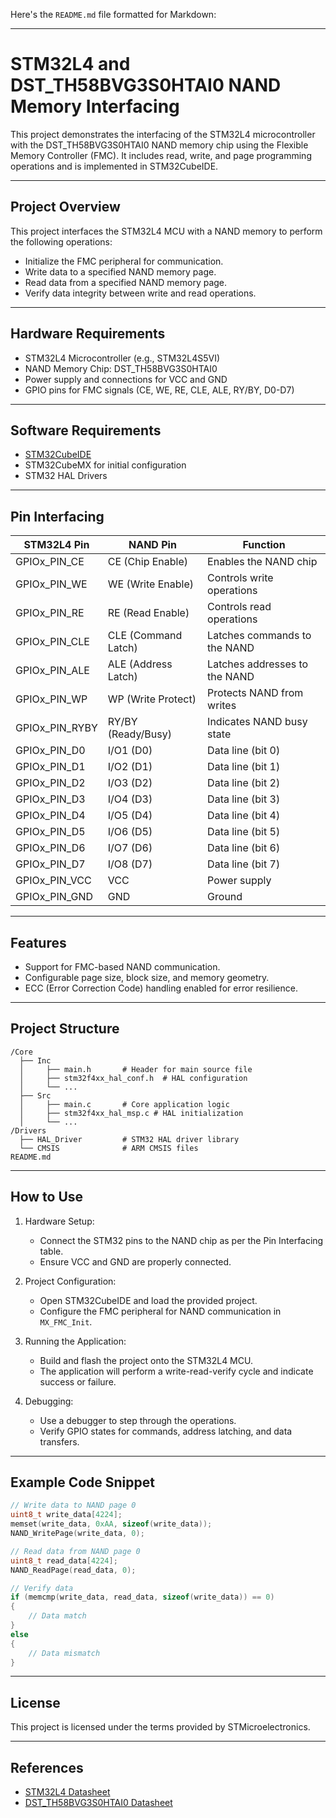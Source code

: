 Here's the `README.md` file formatted for Markdown:

---

# STM32L4 and DST_TH58BVG3S0HTAI0 NAND Memory Interfacing

This project demonstrates the interfacing of the STM32L4 microcontroller with the DST_TH58BVG3S0HTAI0 NAND memory chip using the Flexible Memory Controller (FMC). It includes read, write, and page programming operations and is implemented in STM32CubeIDE.

---

## Project Overview
This project interfaces the STM32L4 MCU with a NAND memory to perform the following operations:
- Initialize the FMC peripheral for communication.
- Write data to a specified NAND memory page.
- Read data from a specified NAND memory page.
- Verify data integrity between write and read operations.

---

## Hardware Requirements
- STM32L4 Microcontroller (e.g., STM32L4S5VI)
- NAND Memory Chip: DST_TH58BVG3S0HTAI0
- Power supply and connections for VCC and GND
- GPIO pins for FMC signals (CE, WE, RE, CLE, ALE, RY/BY, D0-D7)

---

## Software Requirements
- [STM32CubeIDE](https://www.st.com/en/development-tools/stm32cubeide.html)
- STM32CubeMX for initial configuration
- STM32 HAL Drivers

---

## Pin Interfacing

| STM32L4 Pin      | NAND Pin        | Function                   |
|-----------------------|---------------------|---------------------------------|
| GPIOx_PIN_CE         | CE (Chip Enable)    | Enables the NAND chip          |
| GPIOx_PIN_WE         | WE (Write Enable)   | Controls write operations       |
| GPIOx_PIN_RE         | RE (Read Enable)    | Controls read operations        |
| GPIOx_PIN_CLE        | CLE (Command Latch) | Latches commands to the NAND   |
| GPIOx_PIN_ALE        | ALE (Address Latch) | Latches addresses to the NAND  |
| GPIOx_PIN_WP         | WP (Write Protect)  | Protects NAND from writes       |
| GPIOx_PIN_RYBY       | RY/BY (Ready/Busy)  | Indicates NAND busy state       |
| GPIOx_PIN_D0         | I/O1 (D0)           | Data line (bit 0)              |
| GPIOx_PIN_D1         | I/O2 (D1)           | Data line (bit 1)              |
| GPIOx_PIN_D2         | I/O3 (D2)           | Data line (bit 2)              |
| GPIOx_PIN_D3         | I/O4 (D3)           | Data line (bit 3)              |
| GPIOx_PIN_D4         | I/O5 (D4)           | Data line (bit 4)              |
| GPIOx_PIN_D5         | I/O6 (D5)           | Data line (bit 5)              |
| GPIOx_PIN_D6         | I/O7 (D6)           | Data line (bit 6)              |
| GPIOx_PIN_D7         | I/O8 (D7)           | Data line (bit 7)              |
| GPIOx_PIN_VCC        | VCC                 | Power supply                   |
| GPIOx_PIN_GND        | GND                 | Ground                         |

---

## Features
- Support for FMC-based NAND communication.
- Configurable page size, block size, and memory geometry.
- ECC (Error Correction Code) handling enabled for error resilience.

---

## Project Structure
```
/Core
  ├── Inc
  │     ├── main.h       # Header for main source file
  │     ├── stm32f4xx_hal_conf.h  # HAL configuration
  │     └── ...
  ├── Src
  │     ├── main.c       # Core application logic
  │     ├── stm32f4xx_hal_msp.c # HAL initialization
  │     └── ...
/Drivers
  ├── HAL_Driver         # STM32 HAL driver library
  └── CMSIS              # ARM CMSIS files
README.md
```

---

## How to Use
1. Hardware Setup:
   - Connect the STM32 pins to the NAND chip as per the Pin Interfacing table.
   - Ensure VCC and GND are properly connected.

2. Project Configuration:
   - Open STM32CubeIDE and load the provided project.
   - Configure the FMC peripheral for NAND communication in `MX_FMC_Init`.

3. Running the Application:
   - Build and flash the project onto the STM32L4 MCU.
   - The application will perform a write-read-verify cycle and indicate success or failure.

4. Debugging:
   - Use a debugger to step through the operations.
   - Verify GPIO states for commands, address latching, and data transfers.

---

## Example Code Snippet
```c
// Write data to NAND page 0
uint8_t write_data[4224];
memset(write_data, 0xAA, sizeof(write_data));
NAND_WritePage(write_data, 0);

// Read data from NAND page 0
uint8_t read_data[4224];
NAND_ReadPage(read_data, 0);

// Verify data
if (memcmp(write_data, read_data, sizeof(write_data)) == 0)
{
    // Data match
}
else
{
    // Data mismatch
}
```

---

## License
This project is licensed under the terms provided by STMicroelectronics.

---

## References
- [STM32L4 Datasheet](https://www.st.com/resource/en/datasheet/stm32l4s5vi.pdf)
- [DST_TH58BVG3S0HTAI0 Datasheet](https://www.kioxia.com/)

